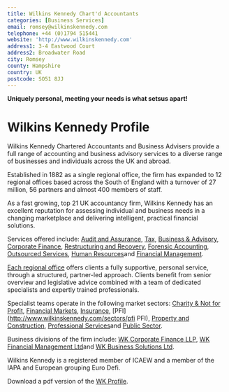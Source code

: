 ```yaml
---
title: Wilkins Kennedy Chart'd Accountants
categories: [Business Services]
email: romsey@wilkinskennedy.com
telephone: +44 (0)1794 515441
website: 'http://www.wilkinskennedy.com'
address1: 3-4 Eastwood Court
address2: Broadwater Road
city: Romsey
county: Hampshire
country: UK
postcode: SO51 8JJ
---
```

**Uniquely personal, meeting your needs is what setsus apart!**

# Wilkins Kennedy Profile

Wilkins Kennedy Chartered Accountants and Business Advisers provide a full range of accounting and business advisory services to a diverse range of businesses and individuals across the UK and abroad.

Established in 1882 as a single regional office, the firm has expanded to 12 regional offices based across the South of England with a turnover of 27 million, 56 partners and almost 400 members of staff.

As a fast growing, top 21 UK accountancy firm, Wilkins Kennedy has an excellent reputation for assessing individual and business needs in a changing marketplace and delivering intelligent, practical financial solutions.

Services offered include: [Audit and Assurance](http://www.wilkinskennedy.com/services/audit-assurance), [Tax](http://www.wilkinskennedy.com/services/tax), [Business & Advisory](http://www.wilkinskennedy.com/services/business-advisory), [Corporate Finance](http://www.wilkinskennedy.com/services/corporate-finance), [Restructuring and Recovery](http://www.wilkinskennedy.com/services/wk-restructuring-recovery), [Forensic Accounting](http://www.wilkinskennedy.com/services/forensic-accounting), [Outsourced Services](http://www.wilkinskennedy.com/services/outsourced-services), [Human Resources](http://www.wilkinskennedy.com/services/human-resources)and [Financial Management](http://www.wilkinskennedy.com/services/financial-management).

[Each regional office](http://www.wilkinskennedy.com/offices) offers clients a fully supportive, personal service, through a structured, partner-led approach. Clients benefit from senior overview and legislative advice combined with a team of dedicated specialists and expertly trained professionals.

Specialist teams operate in the following market sectors: [Charity & Not for Profit](http://www.wilkinskennedy.com/sectors/charity-not-for-profit), [Financial Markets](http://www.wilkinskennedy.com/sectors/financial-markets), [Insurance](http://www.wilkinskennedy.com/sectors/insurance-services), [PFI](http://www.wilkinskennedy.com/sectors/pfi PFI), [Property and Construction](http://www.wilkinskennedy.com/sectors/property-construction), [Professional Services](http://www.wilkinskennedy.com/sectors/professional-services)and [Public Sector](http://www.wilkinskennedy.com/sectors/public-sector).

Business divisions of the firm include: [WK Corporate Finance LLP](http://www.wilkinskennedy.com/services/corporate-finance), [WK Financial Management Ltd](http://www.wilkinskennedy.com/services/financial-management)and [WK Business Solutions Ltd](http://www.wilkinskennedy.com/services/business-advisory).

Wilkins Kennedy is a registered member of ICAEW and a member of the IAPA and European grouping Euro Defi.

Download a pdf version of the [WK Profile](http://www.wilkinskennedy.com/about/38665%20WK%20profile%20inserts%20aw.pdf).
